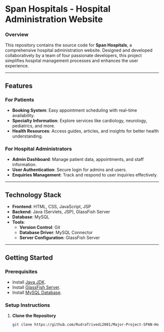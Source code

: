# **Span Hospitals - Hospital Administration Website**

### **Overview**  
This repository contains the source code for **Span Hospitals**, a comprehensive hospital administration website. Designed and developed collaboratively by a team of four passionate developers, this project simplifies hospital management processes and enhances the user experience.  

---

## **Features**  
### **For Patients**  
- **Booking System**: Easy appointment scheduling with real-time availability.  
- **Specialty Information**: Explore services like cardiology, neurology, pediatrics, and more.  
- **Health Resources**: Access guides, articles, and insights for better health understanding.  

### **For Hospital Administrators**  
- **Admin Dashboard**: Manage patient data, appointments, and staff information.  
- **User Authentication**: Secure login for admins and users.  
- **Enquiries Management**: Track and respond to user inquiries effectively.  

---

## **Technology Stack**  
- **Frontend**: HTML, CSS, JavaScript, JSP  
- **Backend**: Java (Servlets, JSP), GlassFish Server  
- **Database**: MySQL  
- **Tools**:  
  - **Version Control**: Git  
  - **Database Driver**: MySQL Connector  
  - **Server Configuration**: GlassFish Server  

---

## **Getting Started**  

### **Prerequisites**  
- Install [Java JDK](https://www.oracle.com/java/technologies/javase-downloads.html).  
- Install [GlassFish Server](https://glassfish.java.net/).  
- Install [MySQL Database](https://dev.mysql.com/downloads/installer/).  

### **Setup Instructions**  
1. **Clone the Repository**  
   ```bash
   git clone https://github.com/RudraTrivedi2001/Major-Project-SPAN-Hospitals.git
   
